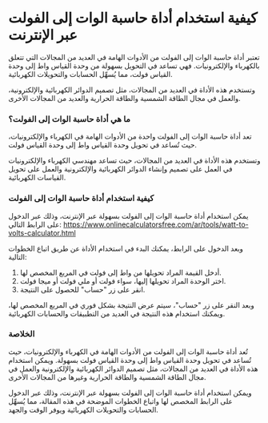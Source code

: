 كيفية استخدام أداة حاسبة الوات إلى الفولت عبر الإنترنت
======================================================

تعتبر أداة حاسبة الوات إلى الفولت من الأدوات الهامة في العديد من المجالات التي تتعلق بالكهرباء والإلكترونيات. فهي تساعد في التحويل بسهولة من وحدة القياس واط إلى وحدة القياس فولت، مما يُسهِّل الحسابات والتحويلات الكهربائية.

وتستخدم هذه الأداة في العديد من المجالات، مثل تصميم الدوائر الكهربائية والإلكترونية، والعمل في مجال الطاقة الشمسية والطاقة الحرارية والعديد من المجالات الأخرى.

### ما هي أداة حاسبة الوات إلى الفولت؟

تعد أداة حاسبة الوات إلى الفولت واحدة من الأدوات الهامة في الكهرباء والإلكترونيات، حيث تُساعد في تحويل وحدة القياس واط إلى وحدة القياس فولت.

وتستخدم هذه الأداة في العديد من المجالات، حيث تساعد مهندسي الكهرباء والإلكترونيات في العمل على تصميم وإنشاء الدوائر الكهربائية والإلكترونية والعمل على تحويل القياسات الكهربائية.

### كيفية استخدام أداة حاسبة الوات إلى الفولت

يمكن استخدام أداة حاسبة الوات إلى الفولت بسهولة عبر الإنترنت، وذلك عبر الدخول على الرابط التالي: <https://www.onlinecalculatorsfree.com/ar/tools/watt-to-volts-calculator.html>

وبعد الدخول على الرابط، يمكنك البدء في استخدام الأداة عن طريق اتباع الخطوات التالية:

1. أدخل القيمة المراد تحويلها من واط إلى فولت في المربع المخصص لها.
2. اختر الوحدة المراد تحويلها إليها، سواء فولت أو ملي فولت أو ميجا فولت.
3. انقر على زر "حساب" للحصول على النتيجة.

وبعد النقر على زر "حساب"، سيتم عرض النتيجة بشكل فوري في المربع المخصص لها، ويمكنك استخدام هذه النتيجة في العديد من التطبيقات والحسابات الكهربائية.

### الخلاصة

تُعد أداة حاسبة الوات إلى الفولت من الأدوات الهامة في الكهرباء والإلكترونيات، حيث تُساعد في تحويل وحدة القياس واط إلى وحدة القياس فولت بسهولة. ويمكن استخدام هذه الأداة في العديد من المجالات، مثل تصميم الدوائر الكهربائية والإلكترونية والعمل في مجال الطاقة الشمسية والطاقة الحرارية وغيرها من المجالات الأخرى.

ويمكن استخدام أداة حاسبة الوات إلى الفولت بسهولة عبر الإنترنت، وذلك عبر الدخول على الرابط المخصص لها واتباع الخطوات الموضحة في هذه المقالة، مما يُسهِّل الحسابات والتحويلات الكهربائية ويوفر الوقت والجهد.